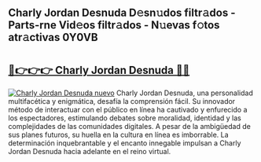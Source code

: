 ## Charly Jordan Desnuda D𝚎sn𝚞dos filtr𝚊dos - Parts-rne Vid𝚎os filtr𝚊dos - N𝚞evas f𝚘tos atr𝚊ctivas 0Y0VB

# <h2><a href="http://mb2udh.tromn.icu/?c=Charly+Jordan+Desnuda">🔗👉👉👉 Charly Jordan Desnuda 🔗🔗</a></h2>

[![Charly Jordan Desnuda nuevo](https://i.imgur.com/pEAQMta.gif)](http://mb2udh.tromn.icu/?c=Charly+Jordan+Desnuda)
Charly Jordan Desnuda, una personalidad multifacética y enigmática, desafía la comprensión fácil. Su innovador método de interactuar con el público en línea ha cautivado y enfurecido a los espectadores, estimulando debates sobre moralidad, identidad y las complejidades de las comunidades digitales. A pesar de la ambigüedad de sus planes futuros, su huella en la cultura en línea es imborrable. La determinación inquebrantable y el encanto innegable impulsan a Charly Jordan Desnuda hacia adelante en el reino virtual.
